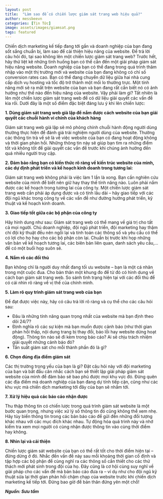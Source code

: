 ```yaml
---
layout: post
title:  "Làm sao để có chiến lược giám sát trang web hiệu quả?"
author: messbeevn
categories: [Tin Tức]
image: assets/images/giamsat.png
tags: featured
---
```


Chiến dịch marketing kế tiếp đang tới gần và doanh nghiệp của bạn đang sốt sắng chuẩn bị, làm sao để cải thiện hiệu năng của website. Để trả lời câu hỏi đó, tại sao không lên một chiến lược giám sát trang web? Trước hết, hãy thử liệt kê những tình huống bạn có thể cần đến một giải pháp giám sát hiệu năng website. Doanh nghiệp của bạn có thể đang trong quá trình thâm nhập vào một thị trường mới và website của bạn đang không có chỉ số conversion rates cao. Bạn có thể đang chuyển dữ liệu giữa hai nhà cung cấp dịch vụ hosting và tốc độ trở thành một mối lo thường trực. Một tính năng mới sẽ ra mắt trên website của bạn và bạn đang rất cần biết nó có ảnh hưởng như thế nào đến hiệu năng của website. Vậy phải làm gì? Tất nhiên là lên một chiến lược giám sát trang web để có dữ liệu giải quyết các vấn đề kia rồi. Dưới đây là một số điểm đặc biệt đáng lưu ý khi lên chiến lược:

**1. Dùng giám sát trang web giả lập để nắm được cách website của bạn giải quyết các chuỗi hành vi chính của khách hàng**

Giám sát trang web giả lập sẽ mô phỏng chính chuỗi hành động người dùng thường thực hiện để đánh giá trải nghiệm người dùng của website. Thường các thông tin trả về sẽ là về việc website của bạn có đang hoạt động không và thời gian phản hồi. Những thông tin này sẽ giúp bạn tìm ra những điểm tốt và không tốt để giải quyết các vấn đề trước khi chúng ảnh hưởng đến quá nhiều người truy cập.


**2. Đảm bảo rằng bạn có kiến thức rõ ràng về kiến trúc website của mình, các dự định phát triển và kế hoạch kinh doanh trong tương lai:**

Giám sát trang web không phải là việc làm 1 lần là xong. Bạn cần nghiên cứu website của mình để biết nên giữ hay thay thế tính năng nào. Luôn phải nắm được các kế hoạch trong tương lai của công ty. Một chiến lược giám sát trang web cần phải áp dụng được và có tính lâu dài – hãy giao tiếp với các đội ngũ khác trong công ty về các vấn đề như đường hướng phát triển, kỹ thuật và kế hoạch kinh doanh.

**3. Giao tiếp tốt giữa các bộ phận của công ty**

Hãy hình dung như sau: Giám sát trang web có thể mang về giá trị cho tất cả mọi người. Chủ doanh nghiệp, đội ngũ phát triển, đội marketing hay thậm chí đội kỹ thuật đều nên ngồi lại và tính toán các thông số và yêu cầu có thể có lợi cho họ hay cho các bộ phận còn lại. Chuẩn bị trước khi họp những văn bản về kế hoạch tương lai, các biên bản liên quan, danh sách yêu cầu,… để có một buổi họp suôn sẻ.

**4. Nắm rõ các đối thủ**

Bạn không chỉ là người duy nhất đang tối ưu website – bạn là một cá nhân trong một cuộc đua. Cho bản thân một khung đo để từ đó có hình dung về cách bạn giám sát trang web. So sánh tình trạng hiện tại với các đối thủ để có cái nhìn rõ ràng về vị thế của chính mình.

**5. Làm rõ quy trình giám sát trang web của bạn**

Để đạt được việc này, hãy có câu trả lời rõ ràng và cụ thể cho các câu hỏi sau:
- Đâu là những tính năng quan trọng nhất của website mà bạn định theo dõi 24/7?
- Định nghĩa rõ các sự kiện mà bạn muốn được cảnh báo (như thời gian phản hồi thấp, nội dung trang bị thay đổi, báo lỗi hay website dừng hoạt động). Thông tin nào sẽ đi kèm trong báo cáo? Ai sẽ chịu trách nhiệm giải quyết những cảnh báo đó?
- Tần suất giám sát cho mỗi thành phần đó là gì?

**6. Chọn đúng địa điểm giám sát**

Các thị trường trọng yếu của bạn là gì? Đặt câu hỏi này với đội marketing của bạn và bắt đầu cân nhắc cách bạn sẽ thiết lập giải pháp giám sát website của mình để đảm bảo sẽ bao phủ được mọi khu vực đó. Đừng quên các địa điểm mà doanh nghiệp của bạn đang dự tính tiếp cận, cũng như các khu vực mà chiến dịch marketing tới đây của bạn sẽ nhắm tới.

**7. Xử lý hiệu quả các báo cáo nhận được**

Thu thập thông tin có chiến lược trong quá trình giám sát website là một bước quan trọng, nhưng việc xử lý số thông tin đó cũng không thể xem nhẹ. Hãy tùy biến thông tin trong các bản báo cáo để gửi đến những đối tượng khác nhau với các mục đích khác nhau. Tự động hóa quá trình này và nhớ kiểm tra xem mọi người có cùng nhận được thông tin vào cùng thời điểm hay không.

**8. Nhìn lại và cải thiện**

Chiến lược giám sát website của bạn có thể rất tốt cho thời điểm hiện tại – đừng dừng ở đó. Nhắc đến vấn đề này sau mỗi khoảng thời gian cố định và tập hợp các bộ phận để cùng nghĩ ra các thông số cần thiết cho các thử thách mới phát sinh trong đội của họ. Đây cũng là cơ hội cùng suy nghĩ về giải pháp cho các vấn đề mà bản báo cáo đưa ra – ví dụ như cho đội ngũ kỹ thuật sửa lại thời gian phản hồi chậm chạp của website trước khi chiến dịch marketing kế tiếp tới. Đừng bao giờ để bản thân đứng yên một chỗ! 

***Nguồn: Sưu tầm***